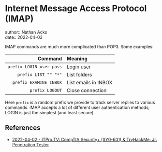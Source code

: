 # Internet Message Access Protocol (IMAP)

author:: Nathan Acks  
date:: 2022-04-03

IMAP commands are much more complicated than POP3. Some examples:

|                  Command | Meaning              |
| ------------------------:|:-------------------- |
| `prefix LOGIN user pass` | Login user           | 
|     `prefix LIST "" "*"` | List folders         |
|   `prefix EXAMINE INBOX` | List emails in INBOX |
|          `prefix LOGOUT` | Close connection     |

Here `prefix` is a random prefix we provide to track server replies to various commands. IMAP accepts a lot of different user authentication methods; LOGIN is just the simplest (and least secure).

## References

* [2022-04-02 - ITPro.TV: CompTIA Security+ (SY0-601) & TryHackMe: Jr. Penetration Tester](../log/2022-04-02-itprotv-comptia-security-plus-and-tryhackme-jr-penetration-tester.md)
